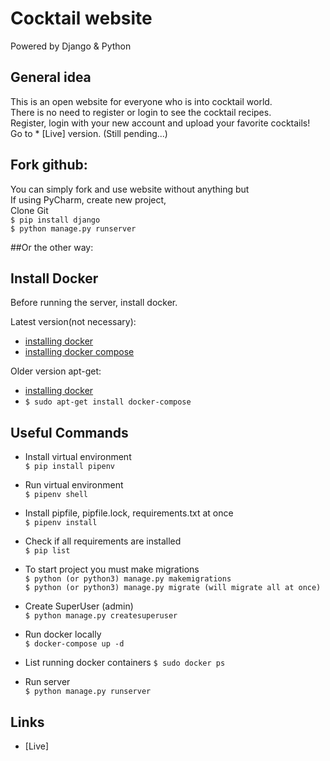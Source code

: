 # Cocktail website
Powered by Django & Python

## General idea

This is an open website for everyone who is into cocktail world.<br/>
There is no need to register or login to see the cocktail recipes.<br/>
Register, login with your new account and upload your favorite cocktails!<br/>
Go to * [Live] version. (Still pending...)

## Fork github:

You can simply fork and use website without anything but<br/>
If using PyCharm, create new project,<br/>
Clone Git<br/>
`$ pip install django`<br/>
`$ python manage.py runserver`<br/>

##Or the other way:
## Install Docker

Before running the server, install docker.

Latest version(not necessary):
* [installing docker](https://www.digitalocean.com/community/tutorials/how-to-install-and-use-docker-on-ubuntu-18-04)
* [installing docker compose](https://docs.docker.com/compose/install/)

Older version apt-get:
* [installing docker](https://www.digitalocean.com/community/tutorials/how-to-install-and-use-docker-on-ubuntu-18-04)
* `$ sudo apt-get install docker-compose`

## Useful Commands

* Install virtual environment<br />
`$ pip install pipenv`

* Run virtual environment<br />
`$ pipenv shell`

* Install pipfile, pipfile.lock, requirements.txt at once<br />
`$ pipenv install`

* Check if all requirements are installed<br />
`$ pip list`

* To start project you must make migrations<br />
`$ python (or python3) manage.py makemigrations`<br />
`$ python (or python3) manage.py migrate (will migrate all at once)`

* Create SuperUser (admin)<br />
`$ python manage.py createsuperuser`

* Run docker locally<br />
`$ docker-compose up -d`

* List running docker containers
`$ sudo docker ps`

* Run server<br />
`$ python manage.py runserver`

## Links

* [Live]
